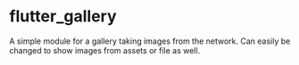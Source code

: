 # flutter_gallery

A simple module for a gallery taking images from the network. Can easily be changed to show images from assets or file as well.